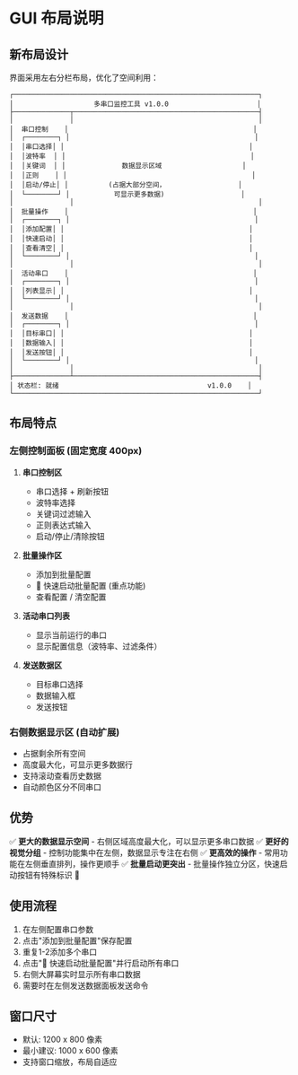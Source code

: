# GUI 布局说明

## 新布局设计

界面采用左右分栏布局，优化了空间利用：

```
┌─────────────────────────────────────────────────────────────┐
│                    多串口监控工具 v1.0.0                      │
├──────────────┬──────────────────────────────────────────────┤
│              │                                              │
│  串口控制    │                                              │
│  ┌────────┐ │                                              │
│  │串口选择│ │                                              │
│  │波特率  │ │                                              │
│  │关键词  │ │              数据显示区域                    │
│  │正则    │ │                                              │
│  │启动/停止│ │          (占据大部分空间，                  │
│  └────────┘ │           可显示更多数据)                   │
│              │                                              │
│  批量操作    │                                              │
│  ┌────────┐ │                                              │
│  │添加配置│ │                                              │
│  │快速启动│ │                                              │
│  │查看清空│ │                                              │
│  └────────┘ │                                              │
│              │                                              │
│  活动串口    │                                              │
│  ┌────────┐ │                                              │
│  │列表显示│ │                                              │
│  └────────┘ │                                              │
│              │                                              │
│  发送数据    │                                              │
│  ┌────────┐ │                                              │
│  │目标串口│ │                                              │
│  │数据输入│ │                                              │
│  │发送按钮│ │                                              │
│  └────────┘ │                                              │
│              │                                              │
├──────────────┴──────────────────────────────────────────────┤
│ 状态栏: 就绪                                     v1.0.0    │
└─────────────────────────────────────────────────────────────┘
```

## 布局特点

### 左侧控制面板 (固定宽度 400px)
1. **串口控制区**
   - 串口选择 + 刷新按钮
   - 波特率选择
   - 关键词过滤输入
   - 正则表达式输入
   - 启动/停止/清除按钮

2. **批量操作区**
   - 添加到批量配置
   - 🚀 快速启动批量配置 (重点功能)
   - 查看配置 / 清空配置

3. **活动串口列表**
   - 显示当前运行的串口
   - 显示配置信息（波特率、过滤条件）

4. **发送数据区**
   - 目标串口选择
   - 数据输入框
   - 发送按钮

### 右侧数据显示区 (自动扩展)
- 占据剩余所有空间
- 高度最大化，可显示更多数据行
- 支持滚动查看历史数据
- 自动颜色区分不同串口

## 优势

✅ **更大的数据显示空间** - 右侧区域高度最大化，可以显示更多串口数据
✅ **更好的视觉分组** - 控制功能集中在左侧，数据显示专注在右侧
✅ **更高效的操作** - 常用功能在左侧垂直排列，操作更顺手
✅ **批量启动更突出** - 批量操作独立分区，快速启动按钮有特殊标识 🚀

## 使用流程

1. 在左侧配置串口参数
2. 点击"添加到批量配置"保存配置
3. 重复1-2添加多个串口
4. 点击"🚀 快速启动批量配置"并行启动所有串口
5. 右侧大屏幕实时显示所有串口数据
6. 需要时在左侧发送数据面板发送命令

## 窗口尺寸

- 默认: 1200 x 800 像素
- 最小建议: 1000 x 600 像素
- 支持窗口缩放，布局自适应